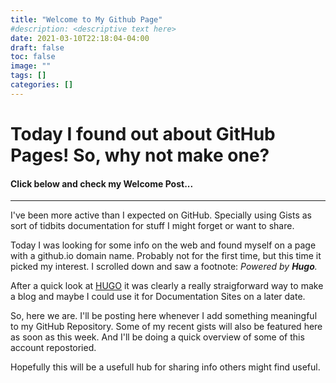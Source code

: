 ```yaml
---
title: "Welcome to My Github Page"
#description: <descriptive text here>
date: 2021-03-10T22:18:04-04:00
draft: false 
toc: false
image: ""
tags: []
categories: []
---
```


# Today I found out about GitHub Pages! So, why not make one? 
#### Click below and check my Welcome Post...
<!--more-->
---
I've been more active than I expected on GitHub. Specially using Gists as sort of tidbits documentation for stuff I might forget or want to share.

Today I was looking for some info on the web and found myself on a page with a github.io domain name. Probably not for the first time, but this time it picked my interest. I scrolled down and saw a footnote: *Powered by **Hugo**.* 

After a quick look at [HUGO](https://gohugo.io) it was clearly a really straigforward way to make a blog and maybe I could use it for Documentation Sites on a later date. 

So, here we are. I'll be posting here whenever I add something meaningful to my GitHub Repository. Some of my recent gists will also be featured here as soon as this week. And I'll be doing a quick overview of some of this account repostoried.

Hopefully this will be a usefull hub for sharing info others might find useful. 
